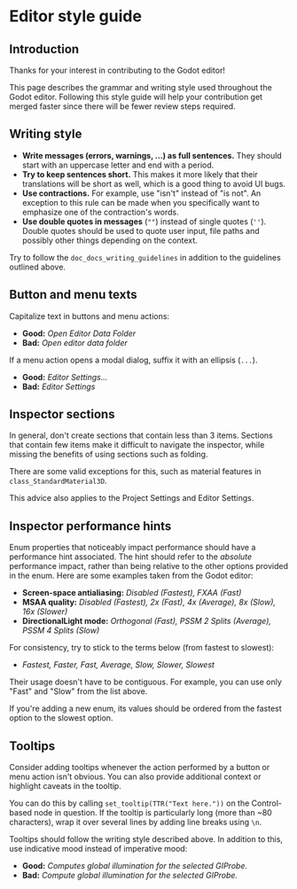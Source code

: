 # Editor style guide

## Introduction

Thanks for your interest in contributing to the Godot editor!

This page describes the grammar and writing style used throughout the
Godot editor. Following this style guide will help your contribution get
merged faster since there will be fewer review steps required.

## Writing style

-   **Write messages (errors, warnings, ...) as full sentences.** They
    should start with an uppercase letter and end with a period.
-   **Try to keep sentences short.** This makes it more likely that
    their translations will be short as well, which is a good thing to
    avoid UI bugs.
-   **Use contractions.** For example, use "isn't" instead of "is not".
    An exception to this rule can be made when you specifically want to
    emphasize one of the contraction's words.
-   **Use double quotes in messages** (`""`) instead of single quotes
    (`''`). Double quotes should be used to quote user input, file paths
    and possibly other things depending on the context.

Try to follow the `doc_docs_writing_guidelines` in addition to the
guidelines outlined above.

## Button and menu texts

Capitalize text in buttons and menu actions:

-   **Good:** *Open Editor Data Folder*
-   **Bad:** *Open editor data folder*

If a menu action opens a modal dialog, suffix it with an ellipsis
(`...`).

-   **Good:** *Editor Settings...*
-   **Bad:** *Editor Settings*

## Inspector sections

In general, don't create sections that contain less than 3 items.
Sections that contain few items make it difficult to navigate the
inspector, while missing the benefits of using sections such as folding.

There are some valid exceptions for this, such as material features in
`class_StandardMaterial3D`.

This advice also applies to the Project Settings and Editor Settings.

## Inspector performance hints

Enum properties that noticeably impact performance should have a
performance hint associated. The hint should refer to the *absolute*
performance impact, rather than being relative to the other options
provided in the enum. Here are some examples taken from the Godot
editor:

-   **Screen-space antialiasing:** *Disabled (Fastest), FXAA (Fast)*
-   **MSAA quality:** *Disabled (Fastest), 2x (Fast), 4x (Average), 8x
    (Slow), 16x (Slower)*
-   **DirectionalLight mode:** *Orthogonal (Fast), PSSM 2 Splits
    (Average), PSSM 4 Splits (Slow)*

For consistency, try to stick to the terms below (from fastest to
slowest):

-   *Fastest, Faster, Fast, Average, Slow, Slower, Slowest*

Their usage doesn't have to be contiguous. For example, you can use only
"Fast" and "Slow" from the list above.

If you're adding a new enum, its values should be ordered from the
fastest option to the slowest option.

## Tooltips

Consider adding tooltips whenever the action performed by a button or
menu action isn't obvious. You can also provide additional context or
highlight caveats in the tooltip.

You can do this by calling `set_tooltip(TTR("Text here."))` on the
Control-based node in question. If the tooltip is particularly long
(more than ~80 characters), wrap it over several lines by adding line
breaks using `\n`.

Tooltips should follow the writing style described above. In addition to
this, use indicative mood instead of imperative mood:

-   **Good:** *Computes global illumination for the selected GIProbe.*
-   **Bad:** *Compute global illumination for the selected GIProbe.*
